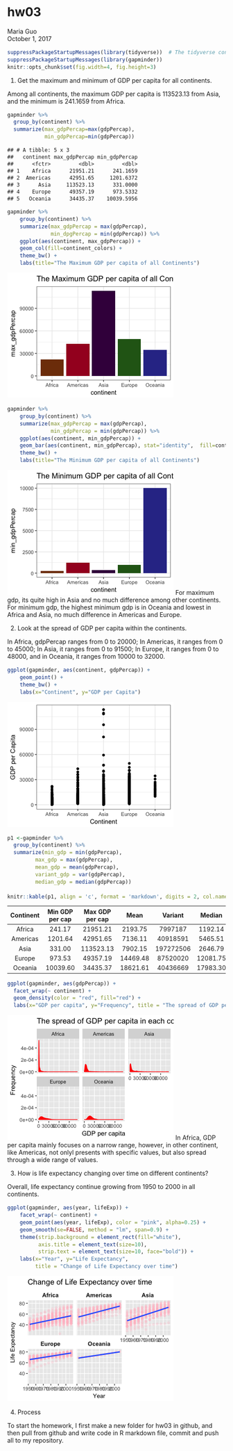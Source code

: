 # hw03
Maria Guo  
October 1, 2017  

```r
suppressPackageStartupMessages(library(tidyverse))  # The tidyverse contains ggplot2!
suppressPackageStartupMessages(library(gapminder))
knitr::opts_chunk$set(fig.width=4, fig.height=3)
```

1. Get the maximum and minimum of GDP per capita for all continents.

Among all continents, the maximum GDP per capita is 113523.13 from Asia, and the minimum is 241.1659 from Africa.

```r
gapminder %>%
  group_by(continent) %>% 
  summarize(max_gdpPercap=max(gdpPercap), 
            min_gdpPercap=min(gdpPercap))
```

```
## # A tibble: 5 x 3
##   continent max_gdpPercap min_gdpPercap
##      <fctr>         <dbl>         <dbl>
## 1    Africa      21951.21      241.1659
## 2  Americas      42951.65     1201.6372
## 3      Asia     113523.13      331.0000
## 4    Europe      49357.19      973.5332
## 5   Oceania      34435.37    10039.5956
```




```r
gapminder %>%
    group_by(continent) %>% 
    summarize(max_gdpPercap = max(gdpPercap),
              min_dpgPercap = min(gdpPercap)) %>%
    ggplot(aes(continent, max_gdpPercap)) +
    geom_col(fill=continent_colors) +
    theme_bw() +
    labs(title="The Maximum GDP per capita of all Continents")
```

![](hw03_files/figure-html/unnamed-chunk-3-1.png)<!-- -->


```r
gapminder %>%
    group_by(continent) %>% 
    summarize(max_gdpPercap = max(gdpPercap),
              min_gdpPercap = min(gdpPercap)) %>%
    ggplot(aes(continent, min_gdpPercap)) +
    geom_bar(aes(continent, min_gdpPercap), stat="identity",  fill=continent_colors) +
    theme_bw() +
    labs(title="The Minimum GDP per capita of all Continents")
```

![](hw03_files/figure-html/unnamed-chunk-4-1.png)<!-- -->
For maximum gdp, its quite high in Asia and no much difference among other continents. For minimum gdp, the highest minimum gdp is in Oceania and lowest in Africa and Asia, no much difference in Americas and Europe.


2. Look at the spread of GDP per capita within the continents.

In Africa, gdpPercap ranges from 0 to 20000; In Americas, it ranges from 0 to 45000; In Asia, it ranges from 0 to 91500; In Europe, it ranges from 0 to 48000, and in Oceania, it ranges from 10000 to 32000.


```r
ggplot(gapminder, aes(continent, gdpPercap)) +
    geom_point() +
    theme_bw() +
    labs(x="Continent", y="GDP per Capita")
```

![](hw03_files/figure-html/unnamed-chunk-5-1.png)<!-- -->



```r
p1 <-gapminder %>% 
  group_by(continent) %>%
  summarize(min_gdp = min(gdpPercap),
         max_gdp = max(gdpPercap),
         mean_gdp = mean(gdpPercap), 
         variant_gdp = var(gdpPercap), 
         median_gdp = median(gdpPercap))

knitr::kable(p1, align = 'c', format = 'markdown', digits = 2, col.names = c("Continent", "Min GDP per cap", "Max GDP per cap", "Mean", "Variant", "Median"))
```



| Continent | Min GDP per cap | Max GDP per cap |   Mean   |  Variant  |  Median  |
|:---------:|:---------------:|:---------------:|:--------:|:---------:|:--------:|
|  Africa   |     241.17      |    21951.21     | 2193.75  |  7997187  | 1192.14  |
| Americas  |     1201.64     |    42951.65     | 7136.11  | 40918591  | 5465.51  |
|   Asia    |     331.00      |    113523.13    | 7902.15  | 197272506 | 2646.79  |
|  Europe   |     973.53      |    49357.19     | 14469.48 | 87520020  | 12081.75 |
|  Oceania  |    10039.60     |    34435.37     | 18621.61 | 40436669  | 17983.30 |


```r
ggplot(gapminder, aes(gdpPercap)) +
  facet_wrap(~ continent) +
  geom_density(color = "red", fill="red") +
  labs(x="GDP per capita", y="Frequency", title = "The spread of GDP per capita in each continent")
```

![](hw03_files/figure-html/unnamed-chunk-7-1.png)<!-- -->
In Africa, GDP per capita mainly focuses on a narrow range, however, in other continent, like Americas, not onlyl presents with specific values, but also spread through a wide range of values.




3. How is life expectancy changing over time on different continents?

Overall, life expectancy continue growing from 1950 to 2000 in all continents.


```r
ggplot(gapminder, aes(year, lifeExp)) +
    facet_wrap(~ continent) +
    geom_point(aes(year, lifeExp), color = "pink", alpha=0.25) +
    geom_smooth(se=FALSE, method = "lm", span=0.9) +
    theme(strip.background = element_rect(fill="white"),
          axis.title = element_text(size=10),
          strip.text = element_text(size=10, face="bold")) + 
    labs(x="Year", y="Life Expectancy", 
         title = "Change of Life Expectancy over time")
```

![](hw03_files/figure-html/unnamed-chunk-8-1.png)<!-- -->

4. Process

To start the homework, I first make a new folder for hw03 in github, and then pull from github and write code in R markdown file, commit and push all to my repository.

